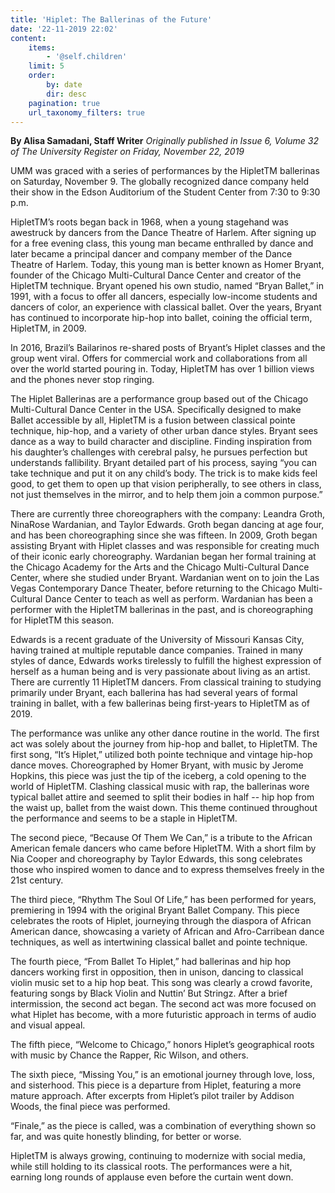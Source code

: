 ```yaml
---
title: 'Hiplet: The Ballerinas of the Future'
date: '22-11-2019 22:02'
content:
    items:
        - '@self.children'
    limit: 5
    order:
        by: date
        dir: desc
    pagination: true
    url_taxonomy_filters: true
---
```


**By Alisa Samadani, Staff Writer** _Originally published in Issue 6, Volume 32 of The University Register on Friday, November 22, 2019_

UMM was graced with a series of performances by the HipletTM ballerinas on Saturday, November 9. The globally recognized dance company held their show in the Edson Auditorium of the Student Center from 7:30 to 9:30 p.m.

HipletTM’s roots began back in 1968, when a young stagehand was awestruck by dancers from the Dance Theatre of Harlem. After signing up for a free evening class, this young man became enthralled by dance and later became a principal dancer and company member of the Dance Theatre of Harlem. Today, this young man is better known as Homer Bryant, founder of the Chicago Multi-Cultural Dance Center and creator of the HipletTM technique. Bryant opened his own studio, named “Bryan Ballet,” in 1991, with a focus to offer all dancers, especially low-income students and dancers of color, an experience with classical ballet. Over the years, Bryant has continued to incorporate hip-hop into ballet, coining the official term, HipletTM, in 2009.

In 2016, Brazil’s Bailarinos re-shared posts of Bryant’s Hiplet classes and the group went viral. Offers for commercial work and collaborations from all over the world started pouring in. Today, HipletTM has over 1 billion views and the phones never stop ringing.

The Hiplet Ballerinas are a performance group based out of the Chicago Multi-Cultural Dance Center in the USA. Specifically designed to make Ballet accessible by all, HipletTM is a fusion between classical pointe technique, hip-hop, and a variety of other urban dance styles. Bryant sees dance as a way to build character and discipline. Finding inspiration from his daughter’s challenges with cerebral palsy, he pursues perfection but understands fallibility. Bryant detailed part of his process, saying “you can take technique and put it on any child’s body. The trick is to make kids feel good, to get them to open up that vision peripherally, to see others in class, not just themselves in the mirror, and to help them join a common purpose.”

There are currently three choreographers with the company: Leandra Groth, NinaRose Wardanian, and Taylor Edwards. Groth began dancing at age four, and has been choreographing since she was fifteen. In 2009, Groth began assisting Bryant with Hiplet classes and was responsible for creating much of their iconic early choreography. Wardanian began her formal training at the Chicago Academy for the Arts and the Chicago Multi-Cultural Dance Center, where she studied under Bryant. Wardanian went on to join the Las Vegas Contemporary Dance Theater, before returning to the Chicago Multi-Cultural Dance Center to teach as well as perform. Wardanian has been a performer with the HipletTM ballerinas in the past, and is choreographing for HipletTM this season.

Edwards is a recent graduate of the University of Missouri Kansas City, having trained at multiple reputable dance companies. Trained in many styles of dance, Edwards works tirelessly to fulfill the highest expression of herself as a human being and is very passionate about living as an artist. There are currently 11 HipletTM dancers. From classical training to studying primarily under Bryant, each ballerina has had several years of formal training in ballet, with a few ballerinas being first-years to HipletTM as of 2019.

The performance was unlike any other dance routine in the world. The first act was solely about the journey from hip-hop and ballet, to HipletTM. The first song, “It’s Hiplet,” utilized both pointe technique and vintage hip-hop dance moves. Choreographed by Homer Bryant, with music by Jerome Hopkins, this piece was just the tip of the iceberg, a cold opening to the world of HipletTM. Clashing classical music with rap, the ballerinas wore typical ballet attire and seemed to split their bodies in half -- hip hop from the waist up, ballet from the waist down. This theme continued throughout the performance and seems to be a staple in HipletTM.

The second piece, “Because Of Them We Can,” is a tribute to the African American female dancers who came before HipletTM. With a short film by Nia Cooper and choreography by Taylor Edwards, this song celebrates those who inspired women to dance and to express themselves freely in the 21st century.

The third piece, “Rhythm The Soul Of Life,” has been performed for years, premiering in 1994 with the original Bryant Ballet Company. This piece celebrates the  roots of Hiplet, journeying through the diaspora of African American dance, showcasing a variety of African and Afro-Carribean dance techniques, as well as intertwining classical ballet and pointe technique. 

The fourth piece, “From Ballet To Hiplet,” had ballerinas and hip hop dancers working first in opposition, then in unison, dancing to classical violin music set to a hip 
hop beat. This song was clearly a crowd favorite, featuring songs by Black Violin and Nuttin’ But Stringz. After a brief intermission, the second act began. The second act was more focused on what Hiplet has become, with a more futuristic approach in terms of audio and visual appeal.

The fifth piece, “Welcome to Chicago,” honors Hiplet’s geographical roots with music by Chance the Rapper, Ric Wilson, and others.

The sixth piece, “Missing You,” is an emotional journey through love, loss, and sisterhood. This piece is a departure from Hiplet, featuring a more mature approach. After excerpts from Hiplet’s pilot trailer by Addison Woods, the final piece was performed.

“Finale,” as the piece is called, was a combination of everything shown so far, and was quite honestly blinding, for better or worse.

HipletTM is always growing, continuing to modernize with social media, while still holding to its classical roots. The performances were a hit, earning long rounds 
of applause even before the curtain went down.